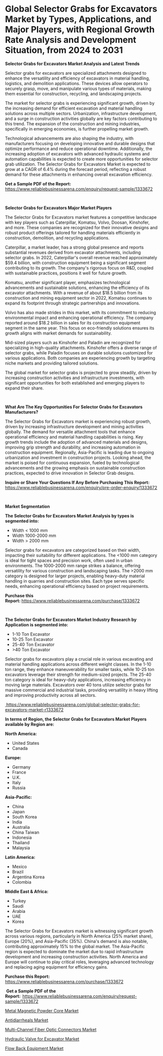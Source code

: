<p><h1>Global Selector Grabs for Excavators Market by Types, Applications, and Major Players, with Regional Growth Rate Analysis and Development Situation, from 2024 to 2031</h1></p><p><strong>Selector Grabs for Excavators Market Analysis and Latest Trends</strong></p>
<p><p>Selector grabs for excavators are specialized attachments designed to enhance the versatility and efficiency of excavators in material handling, logistics, and demolition applications. These devices allow operators to securely grasp, move, and manipulate various types of materials, making them essential for construction, recycling, and landscaping projects. </p><p>The market for selector grabs is experiencing significant growth, driven by the increasing demand for efficient excavation and material handling solutions across multiple sectors. Urbanization, infrastructure development, and a surge in construction activities globally are key factors contributing to this trend. The expansion of the construction and mining industries, specifically in emerging economies, is further propelling market growth. </p><p>Technological advancements are also shaping the industry, with manufacturers focusing on developing innovative and durable designs that optimize performance and reduce operational downtime. Additionally, the increasing adoption of excavators with advanced hydraulic systems and automation capabilities is expected to create more opportunities for selector grab utilization. The Selector Grabs for Excavators Market is expected to grow at a CAGR of 6.4% during the forecast period, reflecting a robust demand for these attachments in enhancing overall excavation efficiency.</p></p>
<p><strong>Get a Sample PDF of the Report:&nbsp;</strong> <a href="https://www.reliablebusinessarena.com/enquiry/request-sample/1333672?utm_campaign=1282&utm_medium=2&utm_source=Github&utm_content=ia&utm_term=01102024&utm_id=selector-grabs-for-excavators">https://www.reliablebusinessarena.com/enquiry/request-sample/1333672</a></p>
<p>&nbsp;</p>
<p><strong>Selector Grabs for Excavators Major Market Players</strong></p>
<p><p>The Selector Grabs for Excavators market features a competitive landscape with key players such as Caterpillar, Komatsu, Volvo, Doosan, Kinshofer, and more. These companies are recognized for their innovative designs and robust product offerings tailored for handling materials efficiently in construction, demolition, and recycling applications.</p><p>Caterpillar, a market leader, has a strong global presence and reports substantial revenues derived from excavator attachments, including selector grabs. In 2022, Caterpillar's overall revenue reached approximately $59.4 billion, with construction equipment being a significant segment contributing to its growth. The company's rigorous focus on R&D, coupled with sustainable practices, positions it well for future growth.</p><p>Komatsu, another significant player, emphasizes technological advancements and sustainable solutions, enhancing the efficiency of its excavator attachments. With a revenue of about $18.5 billion from its construction and mining equipment sector in 2022, Komatsu continues to expand its footprint through strategic partnerships and innovations.</p><p>Volvo has also made strides in this market, with its commitment to reducing environmental impact and enhancing operational efficiency. The company reported around $18.2 billion in sales for its construction equipment segment in the same year. This focus on eco-friendly solutions ensures its growth aligns with market demands for sustainability.</p><p>Mid-sized players such as Kinshofer and Paladin are recognized for specializing in high-quality attachments. Kinshofer offers a diverse range of selector grabs, while Paladin focuses on durable solutions customized for various applications. Both companies are experiencing growth by targeting niche markets and providing tailored solutions.</p><p>The global market for selector grabs is projected to grow steadily, driven by increasing construction activities and infrastructure investments, with significant opportunities for both established and emerging players to expand their share.</p></p>
<p>&nbsp;</p>
<p><strong>What Are The Key Opportunities For Selector Grabs for Excavators Manufacturers?</strong></p>
<p><p>The Selector Grabs for Excavators market is experiencing robust growth, driven by increasing infrastructure development and mining activities globally. The demand for versatile attachment tools that enhance operational efficiency and material handling capabilities is rising. Key growth trends include the adoption of advanced materials and designs, improving grip strength and durability, and increasing automation in construction equipment. Regionally, Asia-Pacific is leading due to ongoing urbanization and investment in construction projects. Looking ahead, the market is poised for continuous expansion, fueled by technological advancements and the growing emphasis on sustainable construction practices, expected to drive innovation in Selector Grab designs.</p></p>
<p><strong>Inquire or Share Your Questions If Any Before Purchasing This Report:</strong> <a href="https://www.reliablebusinessarena.com/enquiry/pre-order-enquiry/1333672?utm_campaign=1282&utm_medium=2&utm_source=Github&utm_content=ia&utm_term=01102024&utm_id=selector-grabs-for-excavators">https://www.reliablebusinessarena.com/enquiry/pre-order-enquiry/1333672</a></p>
<p>&nbsp;</p>
<p><strong>Market Segmentation</strong></p>
<p><strong>The Selector Grabs for Excavators Market Analysis by types is segmented into:</strong></p>
<p><ul><li>Width < 1000 mm</li><li>Width 1000-2000 mm</li><li>Width > 2000 mm</li></ul></p>
<p><p>Selector grabs for excavators are categorized based on their width, impacting their suitability for different applications. The <1000 mm category is ideal for tight spaces and precision work, often used in urban environments. The 1000-2000 mm range strikes a balance, offering versatility for various construction and landscaping tasks. The >2000 mm category is designed for larger projects, enabling heavy-duty material handling in quarries and construction sites. Each type serves specific needs, enhancing operational efficiency based on project requirements.</p></p>
<p><strong>Purchase this Report:&nbsp;</strong><a href="https://www.reliablebusinessarena.com/purchase/1333672?utm_campaign=1282&utm_medium=2&utm_source=Github&utm_content=ia&utm_term=01102024&utm_id=selector-grabs-for-excavators">https://www.reliablebusinessarena.com/purchase/1333672</a></p>
<p>&nbsp;</p>
<p><strong>The Selector Grabs for Excavators Market Industry Research by Application is segmented into:</strong></p>
<p><ul><li>1-10 Ton Excavator</li><li>10-25 Ton Excavator</li><li>25-40 Ton Excavator</li><li>>40 Ton Excavator</li></ul></p>
<p><p>Selector grabs for excavators play a crucial role in various excavating and material handling applications across different weight classes. In the 1-10 ton range, they enhance maneuverability for smaller tasks, while 10-25 ton excavators leverage their strength for medium-sized projects. The 25-40 ton category is ideal for heavy-duty applications, increasing efficiency in moving large materials. Excavators over 40 tons utilize selector grabs for massive commercial and industrial tasks, providing versatility in heavy lifting and improving productivity across all sectors.</p></p>
<p><a href="https://www.reliablebusinessarena.com/global-selector-grabs-for-excavators-market-r1333672?utm_campaign=1282&utm_medium=2&utm_source=Github&utm_content=ia&utm_term=01102024&utm_id=selector-grabs-for-excavators">&nbsp;https://www.reliablebusinessarena.com/global-selector-grabs-for-excavators-market-r1333672</a></p>
<p><strong>In terms of Region, the Selector Grabs for Excavators Market Players available by Region are:</strong></p>
<p>
    <p> <strong> North America: </strong>
        <ul>
            <li>United States</li>
            <li>Canada</li>
        </ul>
        </p> 
    <p> <strong> Europe: </strong>
        <ul>
            <li>Germany</li>
            <li>France</li>
            <li>U.K.</li>
            <li>Italy</li>
            <li>Russia</li>
        </ul>
        </p> 
    <p> <strong> Asia-Pacific: </strong>
        <ul>
            <li>China</li>
            <li>Japan</li>
            <li>South Korea</li>
            <li>India</li>
            <li>Australia</li>
            <li>China Taiwan</li>
            <li>Indonesia</li>
            <li>Thailand</li>
            <li>Malaysia</li>
        </ul>
        </p> 
    <p> <strong> Latin America: </strong>
        <ul>
            <li>Mexico</li>
            <li>Brazil</li>
            <li>Argentina Korea</li>
            <li>Colombia</li>
        </ul>
        </p> 
    <p> <strong> Middle East & Africa: </strong>
        <ul>
            <li>Turkey</li>
            <li>Saudi</li>
            <li>Arabia</li>
            <li>UAE</li>
            <li>Korea</li>
        </ul>
    </p>
    </p>
<p><p>The Selector Grabs for Excavators market is witnessing significant growth across various regions, particularly in North America (25% market share), Europe (20%), and Asia-Pacific (35%). China's demand is also notable, contributing approximately 15% to the global market. The Asia-Pacific region is expected to dominate the market due to rapid infrastructure development and increasing construction activities. North America and Europe will continue to play critical roles, leveraging advanced technology and replacing aging equipment for efficiency gains.</p></p>
<p><strong>Purchase this Report: </strong><a href="https://www.reliablebusinessarena.com/purchase/1333672?utm_campaign=1282&utm_medium=2&utm_source=Github&utm_content=ia&utm_term=01102024&utm_id=selector-grabs-for-excavators">https://www.reliablebusinessarena.com/purchase/1333672</a></p>
<p>&nbsp;<strong>Get a Sample PDF of the Report:&nbsp;&nbsp;</strong><a href="https://www.reliablebusinessarena.com/enquiry/request-sample/1333672?utm_campaign=1282&utm_medium=2&utm_source=Github&utm_content=ia&utm_term=01102024&utm_id=selector-grabs-for-excavators">https://www.reliablebusinessarena.com/enquiry/request-sample/1333672</a></p>
<p><strong></strong></p>
<p><p><a href="https://issuu.com/reportprime-2/docs/metal-magnetic-powder-core-market-s_19159921a50452?utm_campaign=1282&utm_medium=2&utm_source=Github&utm_content=ia&utm_term=01102024&utm_id=selector-grabs-for-excavators">Metal Magnetic Powder Core Market</a></p><p><a href="https://www.linkedin.com/pulse/future-insights-antidiarrheals-market-trends-regional-analysis-qqfzf?utm_campaign=1282&utm_medium=2&utm_source=Github&utm_content=ia&utm_term=01102024&utm_id=selector-grabs-for-excavators">Antidiarrheals Market</a></p><p><a href="https://issuu.com/reportprime-2/docs/multi-channel-fiber-optic-connector_6f4b48b055f129?utm_campaign=1282&utm_medium=2&utm_source=Github&utm_content=ia&utm_term=01102024&utm_id=selector-grabs-for-excavators">Multi-Channel Fiber Optic Connectors Market</a></p><p><a href="https://github.com/napierswinnyfg/Market-Research-Report-List-1/blob/main/hydraulic-valve-for-excavator-market.md?utm_campaign=1282&utm_medium=2&utm_source=Github&utm_content=ia&utm_term=01102024&utm_id=selector-grabs-for-excavators">Hydraulic Valve for Excavator Market</a></p><p><a href="https://www.linkedin.com/pulse/flow-back-equipment-market-forecasts-trends-impact-analysis-2024-w77re?utm_campaign=1282&utm_medium=2&utm_source=Github&utm_content=ia&utm_term=01102024&utm_id=selector-grabs-for-excavators">Flow Back Equipment Market</a></p></p>